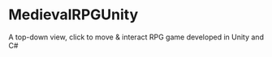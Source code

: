 # MedievalRPGUnity
A top-down view, click to move &amp; interact RPG game developed in Unity and C#
